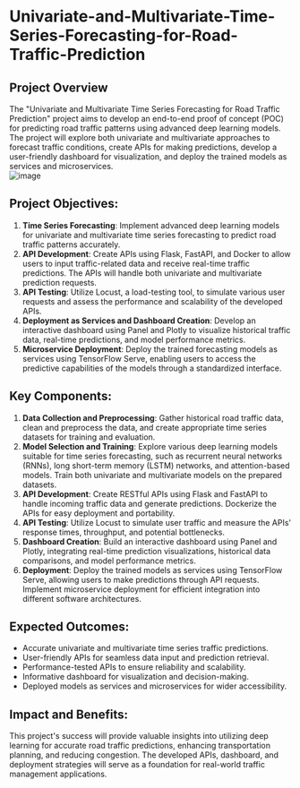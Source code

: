 # Univariate-and-Multivariate-Time-Series-Forecasting-for-Road-Traffic-Prediction

## Project Overview
The "Univariate and Multivariate Time Series Forecasting for Road Traffic Prediction" project aims to develop an end-to-end proof of concept (POC) for predicting road traffic patterns using advanced deep learning models. The project will explore both univariate and multivariate approaches to forecast traffic conditions, create APIs for making predictions, develop a user-friendly dashboard for visualization, and deploy the trained models as services and microservices.   
![image](https://github.com/MohammedBOULAHNA/Univariate-and-Multivariate-Time-Series-Forecasting-for-Road-Traffic-Prediction/assets/124175118/fa1380a5-5a9d-47e3-9344-b2efc02a07c3)   

## Project Objectives:   
1. **Time Series Forecasting**: Implement advanced deep learning models for univariate and multivariate time series forecasting to predict road traffic patterns accurately.  
2. **API Development**: Create APIs using Flask, FastAPI, and Docker to allow users to input traffic-related data and receive real-time traffic predictions. The APIs will handle both univariate and multivariate prediction requests.
3. **API Testing**: Utilize Locust, a load-testing tool, to simulate various user requests and assess the performance and scalability of the developed APIs.  
4. **Deployment as Services and Dashboard Creation**: Develop an interactive dashboard using Panel and Plotly to visualize historical traffic data, real-time predictions, and model performance metrics.
5. **Microservice Deployment**: Deploy the trained forecasting models as services using TensorFlow Serve, enabling users to access the predictive capabilities of the models through a standardized interface.

## Key Components:  
1.	**Data Collection and Preprocessing**: Gather historical road traffic data, clean and preprocess the data, and create appropriate time series datasets for training and evaluation.
2.	**Model Selection and Training**: Explore various deep learning models suitable for time series forecasting, such as recurrent neural networks (RNNs), long short-term memory (LSTM) networks, and attention-based models. Train both univariate and multivariate models on the prepared datasets.
3.	**API Development**: Create RESTful APIs using Flask and FastAPI to handle incoming traffic data and generate predictions. Dockerize the APIs for easy deployment and portability.
4.	**API Testing**: Utilize Locust to simulate user traffic and measure the APIs' response times, throughput, and potential bottlenecks.
5.	**Dashboard Creation**: Build an interactive dashboard using Panel and Plotly, integrating real-time prediction visualizations, historical data comparisons, and model performance metrics.
6.	**Deployment**: Deploy the trained models as services using TensorFlow Serve, allowing users to make predictions through API requests. Implement microservice deployment for efficient integration into different software architectures.

## Expected Outcomes:   
* Accurate univariate and multivariate time series traffic predictions.
* User-friendly APIs for seamless data input and prediction retrieval.
* Performance-tested APIs to ensure reliability and scalability.
* Informative dashboard for visualization and decision-making.
* Deployed models as services and microservices for wider accessibility.

## Impact and Benefits:   
This project's success will provide valuable insights into utilizing deep learning for accurate road traffic predictions, enhancing transportation planning, and reducing congestion. The developed APIs, dashboard, and deployment strategies will serve as a foundation for real-world traffic management applications.
